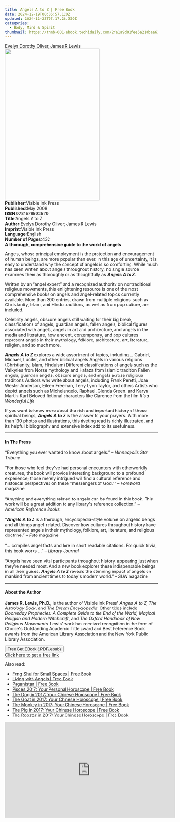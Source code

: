 ```yaml
---
title: Angels A to Z | Free Book
date: 2024-12-19T00:56:57.120Z
updated: 2024-12-22T07:17:28.556Z
categories:
  - Body, Mind & Spirit
thumbnail: https://thmb-001-ebook.techidaily.com/2fa1a9d01fee5a210baa617368c756b6f0c164919781b354002605a46bfa4dc2.jpg
---
```

<main id="book-container">
  <div class="flex flex-col">
    <div class="book-brief flex-1 py-6 px-4 sm:p-6 md:py-10 md:px-8">
      <!-- brief-->
      <div class="book-brief-main">Evelyn Dorothy Oliver, James R Lewis</div>
    </div>
    <div
      class="book-meta-info flex-1 grid gap-4 col-start-1 col-end-3 row-start-1 sm:mb-6 sm:grid-cols-4 lg:gap-6 lg:col-start-2 lg:row-end-6 lg:row-span-6 lg:mb-0"
    >
      <div
        class="book-meta-info-left place-content-center mt-4 p-4 text-sm leading-6 col-start-2 col-span-2 dark:text-slate-400"
      >
        <img
          class="w-full h-500 object-cover rounded-lg sm:h-255 sm:col-span-2 lg:col-span-full"
          src="https://img-001-ebook.techidaily.com/a7b43b50702d74456aea725f8cc0a6494a2759c5fb112a524a867a9d58cabbb8.jpg"
          alt=""
          width="312"
          height="500"
        />
      </div>
      <div
        class="book-meta-info-right mt-2 col-start-1 row-start-2 col-span-3 self-center"
      >
        <!-- meta data  -->
        <div class="flex flex-col px-4 md:px-8">
          <div class="flex-1">
            <strong>Publisher</strong>:<span class="px-2"
              >Visible Ink Press</span
            >
          </div>
          <div class="flex-1">
            <strong>Published</strong>:<span class="px-2">May 2008</span>
          </div>
          <div class="flex-1">
            <strong>ISBN</strong>:<span class="px-2">9781578592579</span>
          </div>
          <div class="flex-1">
            <strong>Title</strong>:<span class="px-2">Angels A to Z</span>
          </div>
          <div class="flex-1">
            <strong>Author</strong>:<span class="px-2"
              >Evelyn Dorothy Oliver; James R Lewis</span
            >
          </div>
          <div class="flex-1">
            <strong>Imprint</strong>:<span class="px-2">Visible Ink Press</span>
          </div>
          <div class="flex-1">
            <strong>Language</strong>:<span class="px-2">English</span>
          </div>
          <div class="flex-1">
            <strong>Number of Pages</strong>:<span class="px-2">432</span>
          </div>
        </div>
      </div>
    </div>
    <div class="book-description flex-1 py-6 px-4 sm:p-6 md:py-10 md:px-8">
      <div class="book-description-main">
        <div accordion-content="" id="description">
          <b>A thorough, comprehensive guide to the world of angels</b>
          <p>
            Angels, whose principal employment is the protection and
            encouragement of human beings, are more popular than ever. In this
            age of uncertainty, it is easy to understand why the concept of
            angels is so comforting. While much has been written about angels
            throughout history, no single source examines them as thoroughly or
            as thoughtfully as <b><i>Angels A to Z</i></b
            >.
          </p>
          <p>
            Written by an “angel expert” and a recognized authority on
            nontraditional religious movements, this enlightening resource is
            one of the most comprehensive books on angels and angel-related
            topics currently available. More than 300 entries, drawn from
            multiple religions, such as Christianity, Islam, and Hindu
            traditions, as well as from pop culture, are included.
          </p>
          <p>
            Celebrity angels, obscure angels still waiting for their big break,
            classifications of angels, guardian angels, fallen angels, biblical
            figures associated with angels, angels in art and architecture, and
            angels in the media and literature, how ancient, contemporary, and
            pop cultures represent angels in their mythology, folklore,
            architecture, art, literature, religion, and so much more.
          </p>
          <p>
            <b><i>Angels A to Z</i></b> explores a wide assortment of topics,
            including … Gabriel, Michael, Lucifer, and other biblical angels
            Angels in various religions (Christianity, Islam, Hinduism)
            Different classifications of angels such as the Valkyries from Norse
            mythology and Hafaza from Islamic tradition Fallen angels, guardian
            angels, obscure angels, and angels across religious traditions
            Authors who write about angels, including Frank Peretti, Joan Wester
            Anderson, Eileen Freeman, Terry Lynn Taylor, and others Artists who
            depict angels such as Michelangelo, Raphael, Glenda Green, and Karyn
            Martin-Karl Beloved fictional characters like Clarence from the film
            <i>It’s a Wonderful Life</i>
          </p>
          <p>
            If you want to know more about the rich and important history of
            these spiritual beings, <b><i>Angels A to Z</i></b> is the answer to
            your prayers. With more than 130 photos and illustrations, this
            riveting read is richly illustrated, and its helpful bibliography
            and extensive index add to its usefulness.
          </p>
        </div>
        <div class="accordion-fader"></div>
      </div>
    </div>
    <div class="book-excerpts flex-1 py-6 px-4 sm:p-6 md:py-10 md:px-8">
      <!-- excerpts-->
      <div class="book-excerpts-main">
        <hr />
        <h4 class="placeholder placeholder-heading">
          <span>In The Press</span>
        </h4>
        <p>
          “Everything you ever wanted to know about angels.” –
          <i>Minneapolis Star Tribune</i><br /><br />“For those who feel they've
          had personal encounters with otherworldly creatures, the book will
          provide interesting background to a profound experience; those merely
          intrigued will find a cultural reference and historical perspectives
          on these "messengers of God."” –
          <i>ForeWord</i> magazine<br /><br />“Anything and everything related
          to angels can be found in this book. This work will be a great
          addition to any library's reference collection.” –
          <i>American Reference Books</i><br /><br />“<b
            ><i>Angels A to Z</i></b
          >
          is a thorough, encyclopedia-style volume on angelic beings and all
          things angel-related. Discover how cultures throughout history have
          represented angels in their mythology, folklore, art, literature, and
          religious doctrine.” – <i>Fate</i> magazine<br /><br />“… compiles
          angel facts and lore in short readable citations. For quick trivia,
          this book works …” – <i>Library Journal</i><br /><br />“Angels have
          been vital participants throughout history, appearing just when
          they're needed most. And a new book explores these indispensable
          beings in all their guises. <b><i>Angels A to Z</i></b> reveals the
          stunning impact of angels on mankind from ancient times to today's
          modern world.” – <i>SUN</i> magazine
        </p>
      </div>
    </div>
    <div class="book-about-author flex-1 py-6 px-4 sm:p-6 md:py-10 md:px-8">
      <!-- about author-->
      <div class="book-main-author-main">
        <hr />
        <h4 class="placeholder placeholder-heading">
          <span>About the Author</span>
        </h4>
        <p>
          <b>James R. Lewis, Ph.D.</b>, is the author of Visible Ink Press'
          <i>Angels A to Z, The Astrology Book</i>, and
          <i>The Dream Encyclopedia</i>. Other titles include
          <i
            >Doomsday Prophecies: A Complete Guide to the End of the World,
            Magical Religion and Modern Witchcraft</i
          >, and <i>The Oxford Handbook of New Religious Movements</i>. Lewis'
          work has received recognition in the form of Choice's Outstanding
          Academic Title award and Best Reference Book awards from the American
          Library Association and the New York Public Library Association.
        </p>
      </div>
    </div>
    <div class="book-free-get flex-1 py-6 px-4 sm:p-6 md:py-10 md:px-8">
      <button
        id="btn-free-get"
        class="bg-blue-500 hover:bg-blue-700 text-white font-bold py-2 px-4 rounded"
      >
        Free Get EBook (.PDF/.epub)
      </button>
      <div id="countdown-display" class="px-2 text-lg mt-2"></div>
      <a
        id="free-link"
        class="hidden bg-blue-500 hover:bg-blue-700 text-white font-bold py-2 px-4 rounded"
        href="https://www.ebooks.com/en-us/book/96489569/angels-a-to-z/evelyn-dorothy-oliver/"
        target="_blank"
        >Click here to get a free link</a
      >
    </div>
    <script>
      let countdownTime = 0;
      let countdownInterval = null;
      document
        .getElementById('btn-free-get')
        .addEventListener('click', startCountdown);
      function startCountdown() {
        countdownTime = new Date().getTime() + 60000 * 3;
        countdownInterval = setInterval(updateCountdown, 1000);
        document.getElementById('btn-free-get').disabled = true;
        document
          .getElementById('btn-free-get')
          .classList.add('bg-gray-500', 'cursor-not-allowed');
      }
      function updateCountdown() {
        let currentTime = new Date().getTime();
        let timeLeft = countdownTime - currentTime;
        let secondsLeft = Math.floor(timeLeft / 1000);
        document.getElementById('countdown-display').innerHTML =
          `Remaining time: ${secondsLeft} seconds.`;
        if (secondsLeft <= 0) {
          clearInterval(countdownInterval);
          document.getElementById('btn-free-get').classList.add('hidden');
          document.getElementById('free-link').classList.remove('hidden');
          document.getElementById('countdown-display').innerHTML = '';
        }
      }
    </script>
  </div>
</main>

<ins class="adsbygoogle"
      style="display:block"
      data-ad-client="ca-pub-7571918770474297"
      data-ad-slot="8358498916"
      data-ad-format="auto"
      data-full-width-responsive="true"></ins>
    

<span class="atpl-alsoreadstyle">Also read:</span>
<div><ul>
<li><a href="https://novels-ebooks.techidaily.com/2583062--feng-shui-for-small-spaces/"><u>Feng Shui for Small Spaces | Free Book</u></a></li>
<li><a href="https://novels-ebooks.techidaily.com/258774-9781741156805-living-with-angels/"><u>Living with Angels | Free Book</u></a></li>
<li><a href="https://novels-ebooks.techidaily.com/2584244-9781317084402-paganistan/"><u>Paganistan | Free Book</u></a></li>
<li><a href="https://novels-ebooks.techidaily.com/2581667-9780008205393-pisces-2017-your-personal-horoscope/"><u>Pisces 2017: Your Personal Horoscope | Free Book</u></a></li>
<li><a href="https://novels-ebooks.techidaily.com/2581665-9780008205508-the-dog-in-2017-your-chinese-horoscope/"><u>The Dog in 2017: Your Chinese Horoscope | Free Book</u></a></li>
<li><a href="https://novels-ebooks.techidaily.com/2581662-9780008205478-the-goat-in-2017-your-chinese-horoscope/"><u>The Goat in 2017: Your Chinese Horoscope | Free Book</u></a></li>
<li><a href="https://novels-ebooks.techidaily.com/2581663-9780008205485-the-monkey-in-2017-your-chinese-horoscope/"><u>The Monkey in 2017: Your Chinese Horoscope | Free Book</u></a></li>
<li><a href="https://novels-ebooks.techidaily.com/2581666-9780008205515-the-pig-in-2017-your-chinese-horoscope/"><u>The Pig in 2017: Your Chinese Horoscope | Free Book</u></a></li>
<li><a href="https://novels-ebooks.techidaily.com/2581664-9780008205492-the-rooster-in-2017-your-chinese-horoscope/"><u>The Rooster in 2017: Your Chinese Horoscope | Free Book</u></a></li>
</ul></div>

<!-- affiliate ads begin -->
<iframe width="560" height="315" src="https://www.youtube.com/embed/HMuxjTCMX2E?si=ylRTMJuUstpjLsZc" title="YouTube video player" frameborder="0" allow="accelerometer; autoplay; clipboard-write; encrypted-media; gyroscope; picture-in-picture; web-share" referrerpolicy="strict-origin-when-cross-origin" allowfullscreen></iframe>
<!-- affiliate ads end -->

